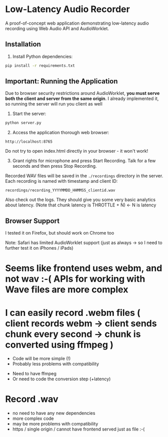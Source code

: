 # Low-Latency Audio Recorder

A proof-of-concept web application demonstrating low-latency audio recording using Web Audio API and AudioWorklet.

## Installation

1. Install Python dependencies:
```bash
pip install -r requirements.txt
```

## Important: Running the Application

Due to browser security restrictions around AudioWorklet, **you must serve both the client and server from the same origin**. I already implemented it, so running the server will run you client as well 

1. Start the server:
```bash
python server.py
```

2. Access the application thorough web browser:
```
http://localhost:8765
```

Do not try to open index.html directly in your browser - it won't work!

3. Grant rights for microphone and press Start Recording. Talk for a few seconds and then press Stop Recording. 

Recorded WAV files will be saved in the `./recordings` directory in the server. Each recording is named with timestamp and client ID:
```
recordings/recording_YYYYMMDD_HHMMSS_clientid.wav
```

Also check out the logs. They should give you some very basic analytics about latency. (Note that chunk latency is THROTTLE + N) <- N is latency

## Browser Support

I tested it on Firefox, but should work on Chrome too

Note: Safari has limited AudioWorklet support (just as always -> so I need to further test it on iPhones / iPads)


# Seems like frontend uses webm, and not wav :-( APIs for working with Wave files are more complex 

# I can easily record .webm files ( client records webm -> client sends chunk every second -> chunk is converted using ffmpeg ) 

+ Code will be more simple (!)
+ Probably less problems with compatibility

- Need to have ffmpeg
- Or need to code the conversion step (+latency)

# Record .wav

- no need to have any new dependencies
- more complex code
- may be more problems with compatibility
- https / single origin / cannot have frontend served just as file :-(

























